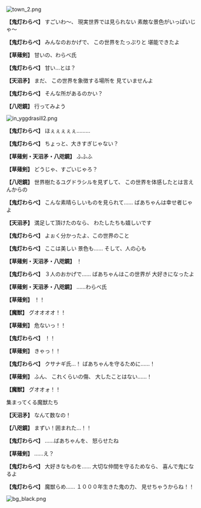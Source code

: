 
![town_2.png](../images/backgrounds/town_2.png)

**【鬼灯わらべ】**
すごいわ～、
現実世界では見られない
素敵な景色がいっぱいじゃ～

**【鬼灯わらべ】**
みんなのおかげで、
この世界をたっぷりと
堪能できたよ

**【草薙剣】**
甘いの、わらべ氏

**【鬼灯わらべ】**
甘い…とは？

**【天沼矛】**
まだ、
この世界を象徴する場所を
見ていませんよ

**【鬼灯わらべ】**
そんな所があるのかい？

**【八咫鏡】**
行ってみよう

![in_yggdrasill2.png](../images/backgrounds/in_yggdrasill2.png)

**【鬼灯わらべ】**
ほぇぇぇぇぇ………

**【鬼灯わらべ】**
ちょっと、大きすぎじゃない？

**【草薙剣・天沼矛・八咫鏡】**
ふふふ

**【草薙剣】**
どうじゃ、すごいじゃろ？

**【八咫鏡】**
世界樹たるユグドラシルを見ずして、
この世界を体感したとは言えんからの

**【鬼灯わらべ】**
こんな素晴らしいものを見られて……
ばあちゃんは幸せ者じゃよ

**【天沼矛】**
満足して頂けたのなら、
わたしたちも嬉しいです

**【鬼灯わらべ】**
よぉく分かったよ、この世界のこと

**【鬼灯わらべ】**
ここは美しい
景色も……
そして、人の心も

**【草薙剣・天沼矛・八咫鏡】**
！

**【鬼灯わらべ】**
３人のおかげで……
ばあちゃんはこの世界が
大好きになったよ

**【草薙剣・天沼矛・八咫鏡】**
……わらべ氏

**【草薙剣】**
！！

**【魔獣】**
グオオオオ！！

**【草薙剣】**
危ないっ！！

**【鬼灯わらべ】**
！！

**【草薙剣】**
きゃっ！！

**【鬼灯わらべ】**
クサナギ氏…！
ばあちゃんを守るために……！

**【草薙剣】**
ふん、
これくらいの傷、
大したことはない……！

**【魔獣】**
グオオォ！！

集まってくる魔獣たち

**【天沼矛】**
なんて数なの！

**【八咫鏡】**
まずい！囲まれた…！！

**【鬼灯わらべ】**
……ばあちゃんを、
怒らせたね

**【草薙剣】**
……え？

**【鬼灯わらべ】**
大好きなものを……
大切な仲間を守るためなら、
喜んで鬼になるよ

**【鬼灯わらべ】**
魔獣らめ……
１０００年生きた鬼の力、
見せちゃうからね！！

![bg_black.png](../images/backgrounds/bg_black.png)
